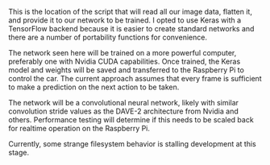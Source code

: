 This is the location of the script that will read all our image data, flatten it, and provide it to our network to be trained. I opted to use Keras with a TensorFlow backend because it is easier to create standard networks and there are a number of portability functions for convenience.

The network seen here will be trained on a more powerful computer, preferably one with Nvidia CUDA capabilities. Once trained, the Keras model and weights will be saved and transferred to the Raspberry Pi to control the car. The current approach assumes that every frame is sufficient to make a prediction on the next action to be taken.

The network will be a convolutional neural network, likely with similar convolution stride values as the DAVE-2 architecture from Nvidia and others. Performance testing will determine if this needs to be scaled back for realtime operation on the Raspberry Pi.

Currently, some strange filesystem behavior is stalling development at this stage.
